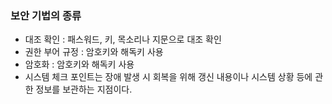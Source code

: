 ### 보안 기법의 종류
* 대조 확인 : 패스워드, 키, 목소리나 지문으로 대조 확인
* 권한 부어 규정 : 암호키와 해독키 사용
* 암호화 : 암호키와 해독키 사용
* 시스템 체크 포인트는 장애 발생 시 회복을 위해 갱신 내용이나 시스템 상황 등에 관한 정보를 보관하는 지점이다.
